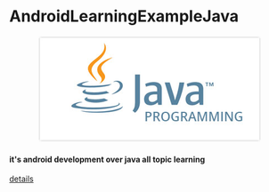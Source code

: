 # AndroidLearningExampleJava

<p align="center">
<img src="https://github.com/rdnasim/AndroidLearningExampleJava/blob/master/src/Assets/javalogo_assets.jpg">
</p>

#### it's android development over java all topic learning

[details](www.rdnasim.wordpress.com)
